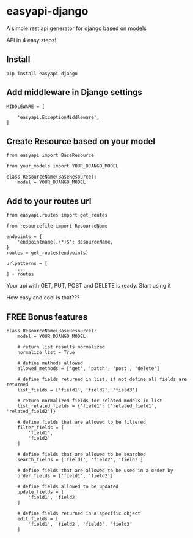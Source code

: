 # easyapi-django

A simple rest api generator for django based on models

API in 4 easy steps!

## Install

```
pip install easyapi-django
```

## Add middleware in Django settings

```
MIDDLEWARE = [
    ...
    'easyapi.ExceptionMiddleware',
]
```

## Create Resource based on your model

```
from easyapi import BaseResource

from your_models import YOUR_DJANGO_MODEL

class ResourceName(BaseResource):
    model = YOUR_DJANGO_MODEL
```

## Add to your routes url

```
from easyapi.routes import get_routes

from resourcefile import ResourceName

endpoints = {
    'endpointname(.\*)$': ResourceName,
}
routes = get_routes(endpoints)

urlpatterns = [
    ...
] + routes
```

Your api with GET, PUT, POST and DELETE is ready. Start using it

How easy and cool is that???

## FREE Bonus features

```
class ResourceName(BaseResource):
    model = YOUR_DJANGO_MODEL

    # return list results normalized
    normalize_list = True

    # define methods allowed
    allowed_methods = ['get', 'patch', 'post', 'delete']

    # define fields returned in list, if not define all fields are returned
    list_fields = ['field1', 'field2', 'field3']

    # return normalized fields for related models in list
    list_related_fields = {'field1': ['related_field1', 'related_field2']}

    # define fields that are allowed to be filtered
    filter_fields = [
        'field1',
        'field2'
    ]

    # define fields that are allowed to be searched
    search_fields = ['field1', 'field2', 'field3']

    # define fields that are allowed to be used in a order by
    order_fields = ['field1', 'field2']

    # define fields allowed to be updated
    update_fields = [
        'field1', 'field2'
    ]

    # define fields returned in a specific object
    edit_fields = [
        'field1', 'field2', 'field3', 'field3'
    ]
```
